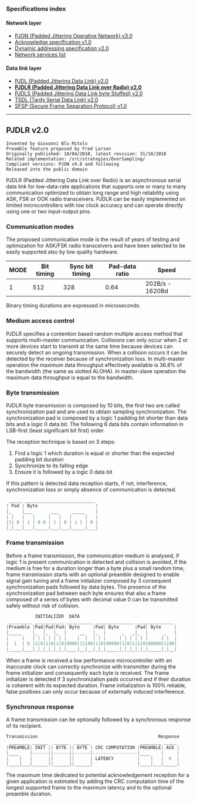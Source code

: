 
### Specifications index

#### Network layer
- [PJON (Padded Jittering Operative Network) v3.0](/specification/PJON-protocol-specification-v3.0.md)
- [Acknowledge specification v1.0](/specification/PJON-protocol-acknowledge-specification-v1.0.md)
- [Dynamic addressing specification v2.0](/specification/PJON-dynamic-addressing-specification-v2.0.md)
- [Network services list](/specification/PJON-network-services-list.md)
#### Data link layer
- [PJDL (Padded Jittering Data Link) v2.0](/src/strategies/SoftwareBitBang/specification/PJDL-specification-v2.0.md)
- **[PJDLR (Padded Jittering Data Link over Radio) v2.0](/src/strategies/OverSampling/specification/PJDLR-specification-v2.0.md)**
- [PJDLS (Padded Jittering Data Link byte Stuffed) v2.0](/src/strategies/AnalogSampling/specification/PJDLS-specification-v2.0.md)
- [TSDL (Tardy Serial Data Link) v2.0](/src/strategies/ThroughSerial/specification/TSDL-specification-v2.0.md)
- [SFSP (Secure Frame Separation Protocol) v1.0](/specification/SFSP-frame-separation-specification-v1.0.md)

---

## PJDLR v2.0
```
Invented by Giovanni Blu Mitolo
Preamble feature proposed by Fred Larsen
Originally published: 10/04/2010, latest revision: 31/10/2018
Related implementation: /src/strategies/OverSampling/
Compliant versions: PJON v9.0 and following
Released into the public domain
```
PJDLR (Padded Jittering Data Link over Radio) is an asynchronous serial data link for low-data-rate applications that supports one or many to many communication optimized to obtain long range and high reliability using ASK, FSK or OOK radio transceivers. PJDLR can be easily implemented on limited microcontrollers with low clock accuracy and can operate directly using one or two input-output pins.

### Communication modes
The proposed communication mode is the result of years of testing and optimization for ASK/FSK radio transceivers and have been selected to be easily supported also by low quality hardware.  

| MODE | Bit timing | Sync bit timing | Pad-data ratio | Speed               |
| ---- | ---------- | --------------- | -------------- | ------------------- |
| 1    | 512        | 328             | 0.64           | 202B/s - 1620Bd     |

Binary timing durations are expressed in microseconds.

### Medium access control
PJDLR specifies a contention based random multiple access method that supports multi-master communication. Collisions can only occur when 2 or more devices start to transmit at the same time because devices can securely detect an ongoing transmission. When a collision occurs it can be detected by the receiver because of synchronization loss. In multi-master operation the maximum data throughput effectively available is 36.8% of the bandwidth (the same as slotted ALOHA). In master-slave operation the maximum data throughput is equal to the bandwidth.

### Byte transmission
PJDLR byte transmission is composed by 10 bits, the first two are called synchronization pad and are used to obtain sampling synchronization. The synchronization pad is composed by a logic 1 padding bit shorter than data bits and a logic 0 data bit. The following 8 data bits contain information in LSB-first (least significant bit first) order.

The reception technique is based on 3 steps:
1. Find a logic 1 which duration is equal or shorter than the expected padding bit duration
2. Synchronize to its falling edge
3. Ensure it is followed by a logic 0 data bit

If this pattern is detected data reception starts, if not, interference, synchronization loss or simply absence of communication is detected.
```cpp  
 _____ ___________________________
| Pad | Byte                      |
|_    |___       ___     _____    |
| |   |   |     |   |   |     |   |
|1| 0 | 1 | 0 0 | 1 | 0 | 1 1 | 0 |
|_|___|___|_____|___|___|_____|___|
```

### Frame transmission
Before a frame transmission, the communication medium is analysed, if logic 1 is present communication is detected and collision is avoided, If the medium is free for a duration longer than a byte plus a small random time, frame transmission starts with an optional preamble designed to enable signal gain tuning and a frame initializer composed by 3 consequent synchronization pads followed by data bytes. The presence of the synchronization pad between each byte ensures that also a frame composed of a series of bytes with decimal value 0 can be transmitted safely without risk of collision.

```cpp     
           INITIALIZER  DATA
 _________ ___________ __________ _______________ ______________
|Preamble |Pad|Pad|Pad| Byte     |Pad| Byte      |Pad| Byte     |
|_____    |_  |_  |_  |     __   |_  |      _   _|_  |      _   |
|     |   | | | | | | |    |  |  | | |     | | | | | |     | |  |
|  1  | 0 |1|0|1|0|1|0|0000|11|00|1|0|00000|1|0|1|1|0|00000|1|00|
|_____|___|_|_|_|_|_|_|____|__|__|_|_|_____|_|_|_|_|_|_____|_|__|
```
When a frame is received a low performance microcontroller with an inaccurate clock can correctly synchronize with transmitter during the frame initializer and consequently each byte is received. The frame initializer is detected if 3 synchronization pads occurred and if their duration is coherent with its expected duration. Frame initialization is 100% reliable, false positives can only occur because of externally induced interference.      

### Synchronous response
A frame transmission can be optionally followed by a synchronous response of its recipient.
```cpp  
Transmission                                              Response
 ________ ______  ______  ______                   ________ _____
|PREAMBLE| INIT || BYTE || BYTE | CRC COMPUTATION |PREAMBLE| ACK |
|____    |------||------||------|-----------------|____    |     |
|    |   |      ||      ||      | LATENCY         |    |   |  6  |
|____|___|______||______||______|                 |____|___|_____|
```

The maximum time dedicated to potential acknowledgement reception for a given application is estimated by adding the CRC computation time of the longest supported frame to the maximum latency and to the optional preamble duration.
